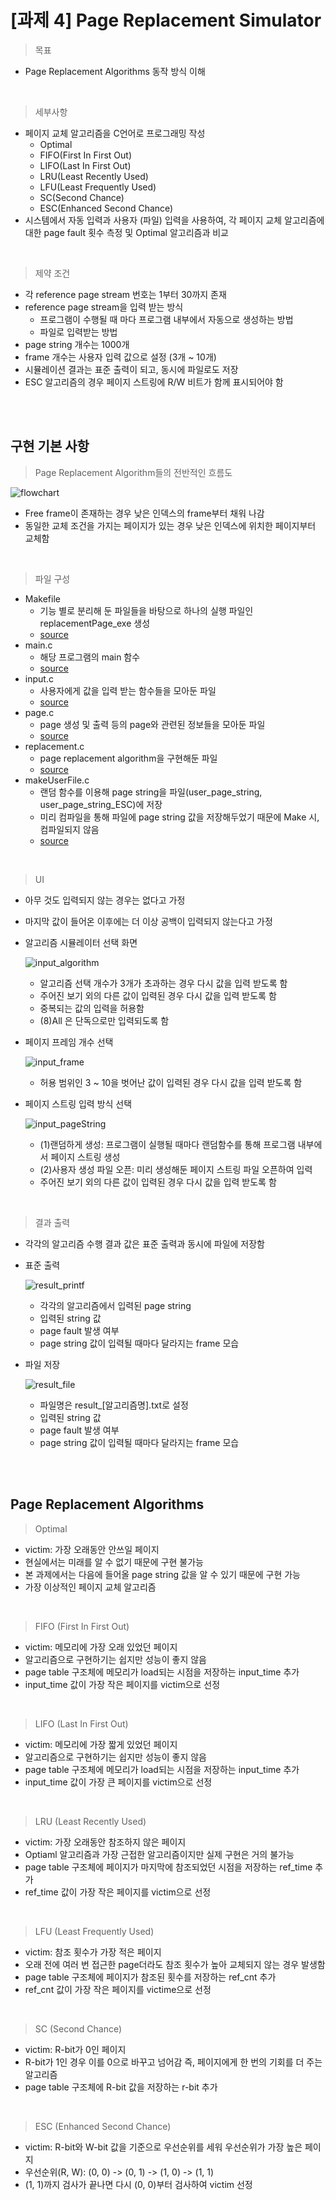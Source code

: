 # [과제 4] Page Replacement Simulator

> 목표

- Page Replacement Algorithms 동작 방식 이해

<br>

> 세부사항

- 페이지 교체 알고리즘을 C언어로 프로그래밍 작성
    - Optimal
    - FIFO(First In First Out)
    - LIFO(Last In First Out)
    - LRU(Least Recently Used)
    - LFU(Least Frequently Used)
    - SC(Second Chance)
    - ESC(Enhanced Second Chance)
- 시스템에서 자동 입력과 사용자 (파일) 입력을 사용하여, 각 페이지 교체 알고리즘에 대한 page fault 횟수 측정 및 Optimal 알고리즘과 비교

<br>

> 제약 조건

- 각 reference page stream 번호는 1부터 30까지 존재
- reference page stream을 입력 받는 방식
    - 프로그램이 수행될 때 마다 프로그램 내부에서 자동으로 생성하는 방법
    - 파일로 입력받는 방법
- page string 개수는 1000개
- frame 개수는 사용자 입력 값으로 설정 (3개 ~ 10개)
- 시뮬레이션 결과는 표준 출력이 되고, 동시에 파일로도 저장
- ESC 알고리즘의 경우 페이지 스트링에 R/W 비트가 함께 표시되어야 함

<br>
<br>

## 구현 기본 사항

> Page Replacement Algorithm들의 전반적인 흐름도

![flowchart](./src/flowchart.png)
- Free frame이 존재하는 경우 낮은 인덱스의 frame부터 채워 나감
- 동일한 교체 조건을 가지는 페이지가 있는 경우 낮은 인덱스에 위치한 페이지부터 교체함

<br>

> 파일 구성

- Makefile
    - 기능 별로 분리해 둔 파일들을 바탕으로 하나의 실행 파일인 replacementPage_exe 생성
    - [source](./Makefile)
- main.c
    - 해당 프로그램의 main 함수
    - [source](./main.c)
- input.c
    - 사용자에게 값을 입력 받는 함수들을 모아둔 파일
    - [source](./input.c)
- page.c
    - page 생성 및 출력 등의 page와 관련된 정보들을 모아둔 파일
    - [source](./page.c)
- replacement.c
    - page replacement algorithm을 구현해둔 파일
    - [source](./replacement.c)
- makeUserFile.c
    - 랜덤 함수를 이용해 page string을 파일(user_page_string, user_page_string_ESC)에 저장
    - 미리 컴파일을 통해 파일에 page string 값을 저장해두었기 때문에 Make 시, 컴파일되지 않음
    - [source](./makeUserFile.c)

<br>

> UI

- 아무 것도 입력되지 않는 경우는 없다고 가정
- 마지막 값이 들어온 이후에는 더 이상 공백이 입력되지 않는다고 가정
- 알고리즘 시뮬레이터 선택 화면
    
    ![input_algorithm](./src/input_algorithm.png)
    - 알고리즘 선택 개수가 3개가 초과하는 경우 다시 값을 입력 받도록 함
    - 주어진 보기 외의 다른 값이 입력된 경우 다시 값을 입력 받도록 함
    - 중복되는 값의 입력을 허용함
    - (8)All 은 단독으로만 입력되도록 함
- 페이지 프레임 개수 선택
    
    ![input_frame](./src/input_frame.png)
    - 허용 범위인 3 ~ 10을 벗어난 값이 입력된 경우 다시 값을 입력 받도록 함
- 페이지 스트링 입력 방식 선택
    
    ![input_pageString](./src/input_pageString.png)
    - (1)랜덤하게 생성: 프로그램이 실행될 때마다 랜덤함수를 통해 프로그램 내부에서 페이지 스트링 생성
    - (2)사용자 생성 파일 오픈: 미리 생성해둔 페이지 스트링 파일 오픈하여 입력
    - 주어진 보기 외의 다른 값이 입력된 경우 다시 값을 입력 받도록 함

<br>

> 결과 출력

- 각각의 알고리즘 수행 결과 값은 표준 출력과 동시에 파일에 저장함
- 표준 출력

    ![result_printf](./src/result_printf.png)
    - 각각의 알고리즘에서 입력된 page string
    - 입력된 string 값
    - page fault 발생 여부
    - page string 값이 입력될 때마다 달라지는 frame 모습
- 파일 저장

    ![result_file](./src/result_file.png)
    - 파일명은 result_[알고리즘명].txt로 설정
    - 입력된 string 값
    - page fault 발생 여부
    - page string 값이 입력될 때마다 달라지는 frame 모습

<br>
<br>

## Page Replacement Algorithms

> Optimal
- victim: 가장 오래동안 안쓰일 페이지
- 현실에서는 미래를 알 수 없기 때문에 구현 불가능
- 본 과제에서는 다음에 들어올 page string 값을 알 수 있기 때문에 구현 가능
- 가장 이상적인 페이지 교체 알고리즘

<br>

> FIFO (First In First Out)
- victim: 메모리에 가장 오래 있었던 페이지
- 알고리즘으로 구현하기는 쉽지만 성능이 좋지 않음
- page table 구조체에 메모리가 load되는 시점을 저장하는 input_time 추가
- input_time 값이 가장 작은 페이지를 victim으로 선정

<br>

> LIFO (Last In First Out)
- victim: 메모리에 가장 짧게 있었던 페이지
- 알고리즘으로 구현하기는 쉽지만 성능이 좋지 않음
- page table 구조체에 메모리가 load되는 시점을 저장하는 input_time 추가
- input_time 값이 가장 큰 페이지를 victim으로 선정

<br>

> LRU (Least Recently Used)
- victim: 가장 오래동안 참조하지 않은 페이지
- Optiaml 알고리즘과 가장 근접한 알고리즘이지만 실제 구현은 거의 불가능
- page table 구조체에 페이지가 마지막에 참조되었던 시점을 저장하는 ref_time 추가
- ref_time 값이 가장 작은 페이지를 victim으로 선정

<br>

> LFU (Least Frequently Used)
- victim: 참조 횟수가 가장 적은 페이지
- 오래 전에 여러 번 접근한 page더라도 참조 횟수가 높아 교체되지 않는 경우 발생함
- page table 구조체에 페이지가 참조된 횟수를 저장하는 ref_cnt 추가
- ref_cnt 값이 가장 작은 페이지를 victime으로 선정

<br>

> SC (Second Chance)
- victim: R-bit가 0인 페이지
- R-bit가 1인 경우 이를 0으로 바꾸고 넘어감 즉, 페이지에게 한 번의 기회를 더 주는 알고리즘
- page table 구조체에 R-bit 값을 저장하는 r-bit 추가

<br>

> ESC (Enhanced Second Chance)
- victim: R-bit와 W-bit 값을 기준으로 우선순위를 세워 우선순위가 가장 높은 페이지
- 우선순위(R, W): (0, 0) -> (0, 1) -> (1, 0) -> (1, 1)
- (1, 1)까지 검사가 끝나면 다시 (0, 0)부터 검사하여 victim 선정
